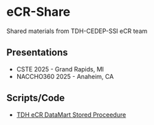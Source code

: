 # eCR-Share
Shared materials from TDH-CEDEP-SSI eCR team

## Presentations
* CSTE 2025 - Grand Rapids, MI
* NACCHO360 2025 - Anaheim, CA

## Scripts/Code
* [TDH eCR DataMart Stored Proceedure](TDHeCRDataMartStoredProceedure.sql)
